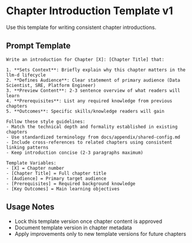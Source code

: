 # Chapter Introduction Template v1

Use this template for writing consistent chapter introductions.

## Prompt Template

```
Write an introduction for Chapter [X]: [Chapter Title] that:

1. **Sets Context**: Briefly explain why this chapter matters in the llm-d lifecycle
2. **Defines Audience**: Clear statement of primary audience (Data Scientist, SRE, Platform Engineer)
3. **Preview Content**: 2-3 sentence overview of what readers will learn
4. **Prerequisites**: List any required knowledge from previous chapters
5. **Outcomes**: Specific skills/knowledge readers will gain

Follow these style guidelines:
- Match the technical depth and formality established in existing chapters
- Use standardized terminology from docs/appendix/shared-config.md
- Include cross-references to related chapters using consistent linking patterns
- Keep introduction concise (2-3 paragraphs maximum)

Template Variables:
- [X] = Chapter number
- [Chapter Title] = Full chapter title
- [Audience] = Primary target audience
- [Prerequisites] = Required background knowledge
- [Key Outcomes] = Main learning objectives
```

## Usage Notes

- Lock this template version once chapter content is approved
- Document template version in chapter metadata
- Apply improvements only to new template versions for future chapters